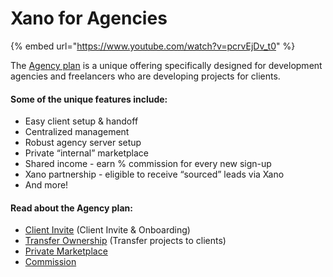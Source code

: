 # Xano for Agencies

{% embed url="https://www.youtube.com/watch?v=pcrvEjDv_t0" %}

The [Agency plan](https://www.xano.com/agency/) is a unique offering specifically designed for development agencies and freelancers who are developing projects for clients.&#x20;

#### Some of the unique features include:&#x20;

* Easy client setup & handoff
* Centralized management&#x20;
* Robust agency server setup
* Private “internal” marketplace
* Shared income - earn % commission for every new sign-up
* Xano partnership - eligible to receive “sourced” leads via Xano
* And more!

#### Read about the Agency plan:

* [Client Invite](broken-reference) (Client Invite & Onboarding)
* [Transfer Ownership](broken-reference) (Transfer projects to clients)
* [Private Marketplace](broken-reference)
* [Commission](broken-reference)

#### &#x20;
